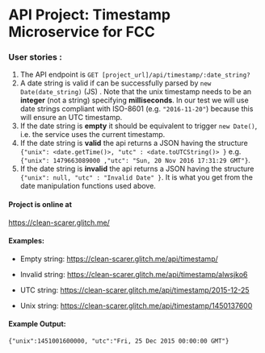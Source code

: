 
# API Project: Timestamp Microservice for FCC

### User stories :

1. The API endpoint is `GET [project_url]/api/timestamp/:date_string?`
2. A date string is valid if can be successfully parsed by `new Date(date_string)` (JS) . Note that the unix timestamp needs to be an **integer** (not a string) specifying **milliseconds**. In our test we will use date strings compliant with ISO-8601 (e.g. `"2016-11-20"`) because this will ensure an UTC timestamp.
3. If the date string is **empty** it should be equivalent to trigger `new Date()`, i.e. the service uses the current timestamp.
4. If the date string is **valid** the api returns a JSON having the structure 
`{"unix": <date.getTime()>, "utc" : <date.toUTCString()> }`
e.g. `{"unix": 1479663089000 ,"utc": "Sun, 20 Nov 2016 17:31:29 GMT"}`.
5. If the date string is **invalid** the api returns a JSON having the structure `{"unix": null, "utc" : "Invalid Date" }`. It is what you get from the date manipulation functions used above.

#### Project is online at 

https://clean-scarer.glitch.me/

#### Examples:

- Empty string: https://clean-scarer.glitch.me/api/timestamp/

- Invalid string: https://clean-scarer.glitch.me/api/timestamp/alwsjko6

- UTC string: https://clean-scarer.glitch.me/api/timestamp/2015-12-25

- Unix string: https://clean-scarer.glitch.me/api/timestamp/1450137600

#### Example Output:

`{"unix":1451001600000, "utc":"Fri, 25 Dec 2015 00:00:00 GMT"}`

